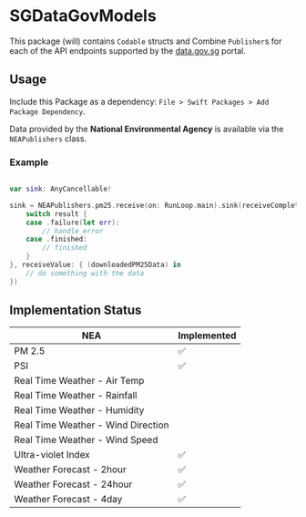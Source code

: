 # SGDataGovModels

This package (will) contains `Codable` structs and Combine `Publisher`s for each of the API endpoints supported by the [data.gov.sg](https://data.gov.sg/) portal.

## Usage

Include this Package as a dependency: `File > Swift Packages > Add Package Dependency`.

Data provided by the **National Environmental Agency** is available via the `NEAPublishers` class.

### Example

```swift

var sink: AnyCancellable!

sink = NEAPublishers.pm25.receive(on: RunLoop.main).sink(receiveCompletion: { (result) in
    switch result {
    case .failure(let err):
        // handle error
    case .finished:
        // finished
    }
}, receiveValue: { (downloadedPM25Data) in
    // do something with the data
})

```

## Implementation Status

|NEA|Implemented|
|---|---|
|PM 2.5|✅|
|PSI|✅|
|Real Time Weather - Air Temp||
|Real Time Weather - Rainfall||
|Real Time Weather - Humidity||
|Real Time Weather - Wind Direction||
|Real Time Weather - Wind Speed||
|Ultra-violet Index|✅|
|Weather Forecast - 2hour|✅|
|Weather Forecast - 24hour|✅|
|Weather Forecast - 4day|✅|
